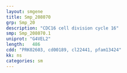 ```yaml
---
layout: smgene
title: Smp_208070
grp: Smp_20
description: "CDC16 cell division cycle 16"
smp: Smp_208070.1
uniprot: "G4VEL2"
length:   486
cdd: "PRK02603, cd00189, cl22441, pfam13424"
kk: ns
categories: sm
---
```

